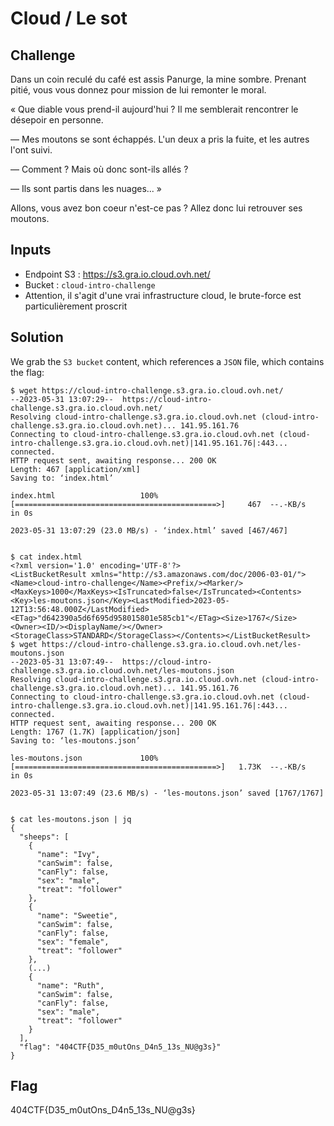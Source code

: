 # Cloud / Le sot

## Challenge
Dans un coin reculé du café est assis Panurge, la mine sombre. Prenant pitié, vous vous donnez pour mission de lui remonter le moral.

« Que diable vous prend-il aujourd'hui ? Il me semblerait rencontrer le désepoir en personne.

— Mes moutons se sont échappés. L'un deux a pris la fuite, et les autres l'ont suivi.

— Comment ? Mais où donc sont-ils allés ?

— Ils sont partis dans les nuages... »

Allons, vous avez bon coeur n'est-ce pas ? Allez donc lui retrouver ses moutons.

## Inputs
- Endpoint S3 : https://s3.gra.io.cloud.ovh.net/
- Bucket : `cloud-intro-challenge`
- Attention, il s'agit d'une vrai infrastructure cloud, le brute-force est particulièrement proscrit


## Solution
We grab the `S3 bucket` content, which references a `JSON` file, which contains the flag:

```console
$ wget https://cloud-intro-challenge.s3.gra.io.cloud.ovh.net/
--2023-05-31 13:07:29--  https://cloud-intro-challenge.s3.gra.io.cloud.ovh.net/
Resolving cloud-intro-challenge.s3.gra.io.cloud.ovh.net (cloud-intro-challenge.s3.gra.io.cloud.ovh.net)... 141.95.161.76
Connecting to cloud-intro-challenge.s3.gra.io.cloud.ovh.net (cloud-intro-challenge.s3.gra.io.cloud.ovh.net)|141.95.161.76|:443... connected.
HTTP request sent, awaiting response... 200 OK
Length: 467 [application/xml]
Saving to: ‘index.html’

index.html                   100%[=============================================>]     467  --.-KB/s    in 0s

2023-05-31 13:07:29 (23.0 MB/s) - ‘index.html’ saved [467/467]


$ cat index.html
<?xml version='1.0' encoding='UTF-8'?>
<ListBucketResult xmlns="http://s3.amazonaws.com/doc/2006-03-01/"><Name>cloud-intro-challenge</Name><Prefix/><Marker/><MaxKeys>1000</MaxKeys><IsTruncated>false</IsTruncated><Contents><Key>les-moutons.json</Key><LastModified>2023-05-12T13:56:48.000Z</LastModified><ETag>"d642390a5d6f695d958015801e585cb1"</ETag><Size>1767</Size><Owner><ID/><DisplayName/></Owner><StorageClass>STANDARD</StorageClass></Contents></ListBucketResult>                                
$ wget https://cloud-intro-challenge.s3.gra.io.cloud.ovh.net/les-moutons.json
--2023-05-31 13:07:49--  https://cloud-intro-challenge.s3.gra.io.cloud.ovh.net/les-moutons.json
Resolving cloud-intro-challenge.s3.gra.io.cloud.ovh.net (cloud-intro-challenge.s3.gra.io.cloud.ovh.net)... 141.95.161.76
Connecting to cloud-intro-challenge.s3.gra.io.cloud.ovh.net (cloud-intro-challenge.s3.gra.io.cloud.ovh.net)|141.95.161.76|:443... connected.
HTTP request sent, awaiting response... 200 OK
Length: 1767 (1.7K) [application/json]
Saving to: ‘les-moutons.json’

les-moutons.json             100%[=============================================>]   1.73K  --.-KB/s    in 0s

2023-05-31 13:07:49 (23.6 MB/s) - ‘les-moutons.json’ saved [1767/1767]


$ cat les-moutons.json | jq
{
  "sheeps": [
    {
      "name": "Ivy",
      "canSwim": false,
      "canFly": false,
      "sex": "male",
      "treat": "follower"
    },
    {
      "name": "Sweetie",
      "canSwim": false,
      "canFly": false,
      "sex": "female",
      "treat": "follower"
    },
    (...)
    {
      "name": "Ruth",
      "canSwim": false,
      "canFly": false,
      "sex": "male",
      "treat": "follower"
    }
  ],
  "flag": "404CTF{D35_m0utOns_D4n5_13s_NU@g3s}"
}
```

## Flag
404CTF{D35_m0utOns_D4n5_13s_NU@g3s}

